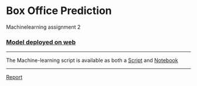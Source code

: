 # Box Office Prediction  
Machinelearning assignment 2
  

### [Model deployed on web](https://movie-app12345.herokuapp.com/index)  

---   

The Machine-learning script is available as both a [Script](ML-2/ML.py) and [Notebook](ML-2/ML.py)

---


[Report](report.pdf)
